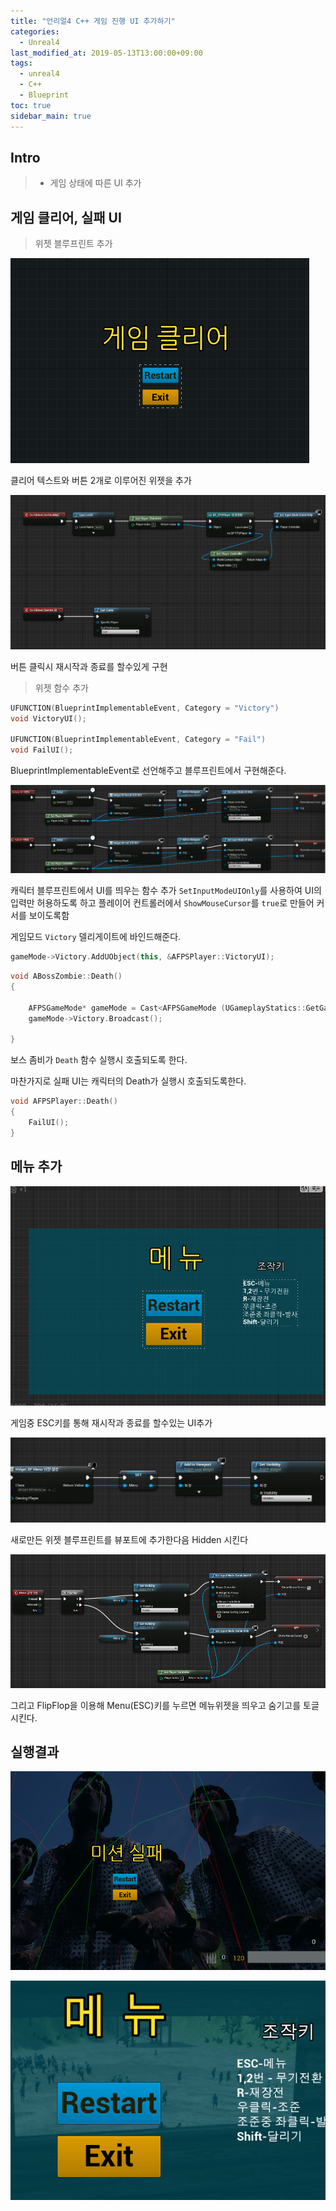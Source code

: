 ```yaml
---
title: "언리얼4 C++ 게임 진행 UI 추가하기"
categories: 
  - Unreal4
last_modified_at: 2019-05-13T13:00:00+09:00
tags: 
  - unreal4 
  - C++
  - Blueprint
toc: true
sidebar_main: true
---
```


## Intro

> - 게임 상태에 따른 UI 추가

## 게임 클리어, 실패 UI

> 위젯 블루프린트 추가

![1](https://github.com/lesslate/lesslate.github.io/blob/master/assets/img/Unreal/UI/1.png?raw=true)

클리어 텍스트와 버튼 2개로 이루어진 위젯을 추가

![2](https://github.com/lesslate/lesslate.github.io/blob/master/assets/img/Unreal/UI/2.png?raw=true)

버튼 클릭시 재시작과 종료를 할수있게 구현

> 위젯 함수 추가

```cpp
UFUNCTION(BlueprintImplementableEvent, Category = "Victory")
void VictoryUI();
	
UFUNCTION(BlueprintImplementableEvent, Category = "Fail")
void FailUI();
 ```
 
 BlueprintImplementableEvent로 선언해주고 블루프린트에서 구현해준다.
 
 ![3](https://github.com/lesslate/lesslate.github.io/blob/master/assets/img/Unreal/UI/3.png?raw=true)
 
캐릭터 블루프린트에서 UI를 띄우는 함수 추가 `SetInputModeUIOnly`를 사용하여 UI의 입력만 허용하도록 하고 플레이어 컨트롤러에서 `ShowMouseCursor`를 `true`로 만들어 커서를 보이도록함

게임모드 `Victory` 델리게이트에 바인드해준다.

```cpp
gameMode->Victory.AddUObject(this, &AFPSPlayer::VictoryUI);
```

```cpp
void ABossZombie::Death()
{

	AFPSGameMode* gameMode = Cast<AFPSGameMode (UGameplayStatics::GetGameMode(GetWorld()));
	gameMode->Victory.Broadcast();

}
```

보스 좀비가 `Death` 함수 실행시 호출되도록 한다.


마찬가지로 실패 UI는 캐릭터의 Death가 실행시 호출되도록한다.

```cpp
void AFPSPlayer::Death()
{
	FailUI();
}
```

## 메뉴 추가

![4](https://github.com/lesslate/lesslate.github.io/blob/master/assets/img/Unreal/UI/4.png?raw=true)

게임중 ESC키를 통해 재시작과 종료를 할수있는 UI추가

![5](https://github.com/lesslate/lesslate.github.io/blob/master/assets/img/Unreal/UI/5.png?raw=true)

새로만든 위젯 블루프린트를 뷰포트에 추가한다음 Hidden 시킨다

![6](https://github.com/lesslate/lesslate.github.io/blob/master/assets/img/Unreal/UI/6.png?raw=true)

그리고 FlipFlop을 이용해 Menu(ESC)키를 누르면 메뉴위젯을 띄우고 숨기고를 토글시킨다.

## 실행결과

![7](https://github.com/lesslate/lesslate.github.io/blob/master/assets/img/Unreal/UI/7.png?raw=true)

![8](https://github.com/lesslate/lesslate.github.io/blob/master/assets/img/Unreal/UI/23.gif?raw=true)
